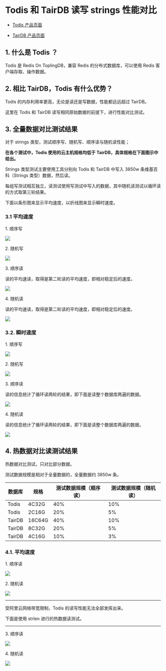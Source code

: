 # Todis 和 TairDB 读写 strings 性能对比



* [Todis 产品页面](https://topling.cn/products/)

* [TairDB 产品页面](https://www.alibabacloud.com/help/zh/doc-detail/145957.htm)



## 1. 什么是 Todis ？

Todis 是 Redis On ToplingDB，兼容 Redis 的分布式数据库，可以使用 Redis 客户端存取、操作数据。



## 2. 相比 TairDB，Todis 有什么优势？



Todis 的内存利用率更高，无论是读还是写数据，性能都远远超过 TairDB。

这里在 Todis 和 TairDB 读写相同原始数据的前提下，进行性能对比测试。



## 3. 全量数据对比测试结果



对于 strings 类型，测试顺序写、随机写、顺序读与随机读性能；

**在各个测试中，Todis 使用的云主机规格均低于 TairDB，具体规格在下面图示中给出。**

Strings 类型测试主要使用工具分别向 Todis 和 TairDB 中写入 3850w 条维基百科（Strings 类型）数据，然后读。

每组写测试相互独立，读测试使用写测试中写入的数据，其中随机读测试以循环读的方式取第三轮结果。

下面以条形图来显示平均速度，以折线图来显示瞬时速度。




### 3.1 平均速度

1\. 顺序写

![](/images/Todis-he-TairDB-读写-strings-性能对比/strings_seq_write_avg_speed_bar.png)

2\. 随机写

![](/images/Todis-he-TairDB-读写-strings-性能对比/strings_rand_write_avg_speed_bar.png)

3\. 顺序读

读的平均速读，取得是第二轮读的平均速度，即相对稳定后的速度。

![](/images/Todis-he-TairDB-读写-strings-性能对比/strings_seq_read_avg_speed_bar.png)

4\. 随机读

读的平均速读，取得是第二轮读的平均速度，即相对稳定后的速度。

![](/images/Todis-he-TairDB-读写-strings-性能对比/strings_rand_read_avg_speed_bar.png)







### 3.2. 瞬时速度

1\. 顺序写

![](/images/Todis-he-TairDB-读写-strings-性能对比/strings_seq_write_time_speed.png)

2\. 随机写

![](/images/Todis-he-TairDB-读写-strings-性能对比/strings_rand_write_time_speed.png)

3\. 顺序读

读的信息统计了循环读两轮的结果，即下面是读整个数据库两遍的数据。

![](/images/Todis-he-TairDB-读写-strings-性能对比/strings_seq_read_time_speed.png)

4\. 随机读

读的信息统计了循环读两轮的结果，即下面是读整个数据库两遍的数据。

![](/images/Todis-he-TairDB-读写-strings-性能对比/strings_rand_read_time_speed.png)





## 4. 热数据对比读测试结果

热数据对比测试，只对比部分数据。

测试数据规模是相对于全量数据的，全量数据约 3850w 条。

| 数据库 | 规格   | 测试数据规模（顺序读） | 测试数据规模（随机读） |
| ------ | ------ | ---------------------- | ---------------------- |
| Todis  | 4C32G  | 40%                    | 10%                    |
| Todis  | 2C16G  | 20%                    | 5%                     |
| TairDB | 16C64G | 40%                    | 10%                    |
| TairDB | 8C32G  | 20%                    | 5%                     |
| TairDB | 4C16G  | 10%                    | 3%                     |



### 4.1. 平均速度

1\. 顺序读

![](/images/Todis-he-TairDB-读写-strings-性能对比/strings_seq_read_avg_speed_percent_bar.png)

2\. 随机读

![](/images/Todis-he-TairDB-读写-strings-性能对比/strings_rand_read_avg_speed_percent_bar.png)

---

受阿里云网络带宽限制，Todis 的读写性能无法全部发挥出来。

下面是使用 strlen 进行的热数据读测试。

---

3\. 顺序读

![](/images/Todis-he-TairDB-读写-strings-性能对比/strings_seq_read_avg_speed_percent_strlen_bar.png)



4\. 随机读

![](/images/Todis-he-TairDB-读写-strings-性能对比/strings_rand_read_avg_speed_percent_strlen_bar.png)



